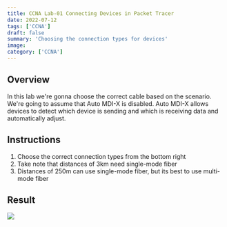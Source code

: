 ```yaml
---
title: CCNA Lab-01 Connecting Devices in Packet Tracer
date: 2022-07-12
tags: ['CCNA']
draft: false
summary: 'Choosing the connection types for devices'
image:
category: ['CCNA']
---
```


## Overview

In this lab we're gonna choose the correct cable based on the scenario. We're going to assume that Auto MDI-X is disabled.
Auto MDI-X allows devices to detect which device is sending and which is receiving data and automatically adjust.

## Instructions

1. Choose the correct connection types from the bottom right
2. Take note that distances of 3km need single-mode fiber
3. Distances of 250m can use single-mode fiber, but its best to use multi-mode fiber

## Result

![](https://bui.blob.core.windows.net/labs/Lab_2022_07_12_11_20.webp)
